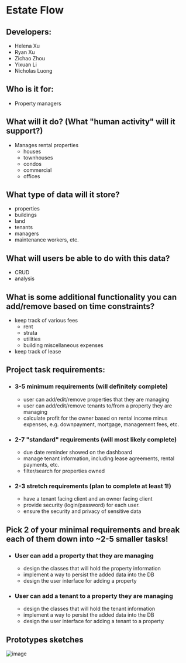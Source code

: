 # Estate Flow

## Developers:
- Helena Xu
- Ryan Xu
- Zichao Zhou
- Yixuan Li
- Nicholas Luong

## Who is it for: 
- Property managers

## What will it do? (What "human activity" will it support?)
- Manages rental properties
  - houses
  - townhouses
  - condos
  - commercial
  - offices

## What type of data will it store?
- properties
- buildings
- land
- tenants
- managers
- maintenance workers, etc.

## What will users be able to do with this data?
- CRUD
- analysis

## What is some additional functionality you can add/remove based on time constraints? 
- keep track of various fees
  - rent
  - strata
  - utilities
  - building miscellaneous expenses
- keep track of lease 

## Project task requirements:
- ### 3-5 minimum requirements (will definitely complete)
  - user can add/edit/remove properties that they are managing
  - user can add/edit/remove tenants to/from a property they are managing
  - calculate profit for the owner based on rental income minus expenses, e.g. downpayment, mortgage, management fees, etc.
- ### 2-7 "standard" requirements (will most likely complete)
  - due date reminder showed on the dashboard
  - manage tenant information, including lease agreements, rental payments, etc.
  - filter/search for properties owned
- ### 2-3 stretch requirements (plan to complete at least 1!)
  - have a tenant facing client and an owner facing client
  - provide security (login/password) for each user.
  - ensure the security and privacy of sensitive data

## Pick 2 of your minimal requirements and break each of them down into ~2-5 smaller tasks!
- ### User can add a property that they are managing
  - design the classes that will hold the property information
  - implement a way to persist the added data into the DB
  - design the user interface for adding a property 
- ### User can add a tenant to a property they are managing
  - design the classes that will hold the tenant information
  - implement a way to persist the added data into the DB
  - design the user interface for adding a tenant to a property

## Prototypes sketches
![image](https://github.com/ryanzhxu/estate-flow/assets/47293037/5a2f3225-cf4c-4f85-aa1f-f62e307747b0)
